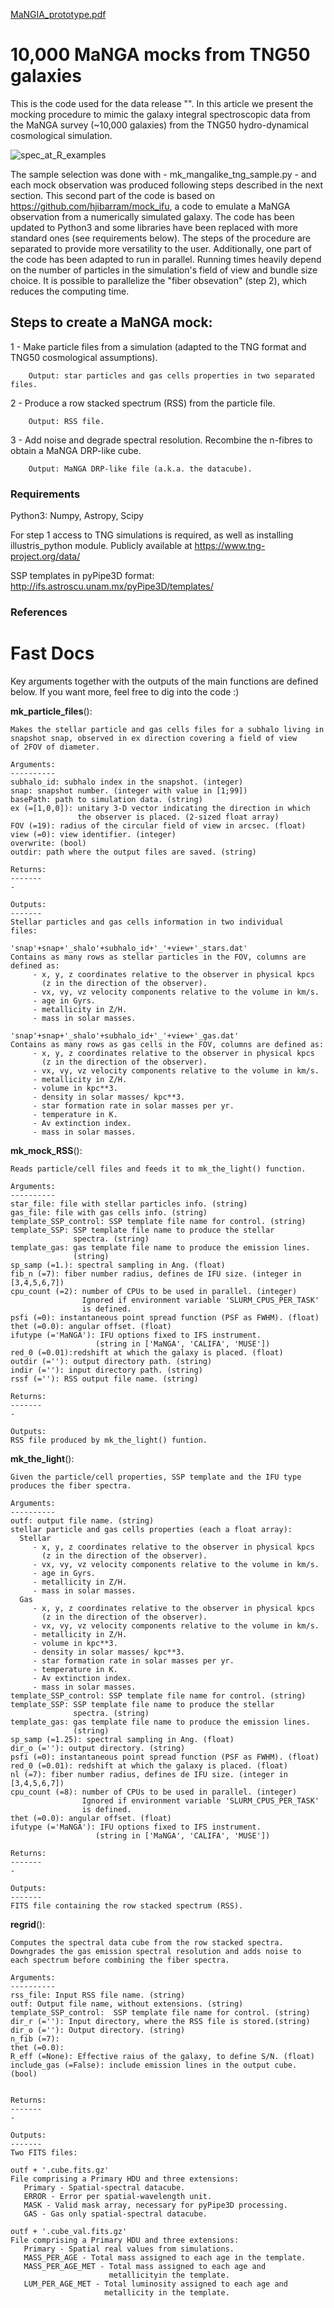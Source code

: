 [MaNGIA_prototype.pdf](https://github.com/reginasar/TNG_MaNGA_mocks/files/9609465/MaNGIA_prototype.pdf)

# 10,000 MaNGA mocks from TNG50 galaxies

This is the code used for the data release "". In this article we present the mocking procedure to mimic the galaxy integral spectroscopic data from the MaNGA survey (~10,000 galaxies) from the TNG50 hydro-dynamical cosmological simulation. 

![spec_at_R_examples](https://user-images.githubusercontent.com/50836927/178962418-71b3ca6a-c501-48a9-8876-1b69394e5595.png)

The sample selection was done with -  mk_mangalike_tng_sample.py  - and each mock observation was produced following steps described in the next section. This second part of the code is based on https://github.com/hjibarram/mock_ifu, a code to emulate a MaNGA observation from a numerically simulated galaxy. The code has been updated to Python3 and some libraries have been replaced with more standard ones (see requirements below). The steps of the procedure are separated to provide more versatility to the user. Additionally, one part of the code has been adapted to run in parallel. Running times heavily depend on the number of particles in the simulation's field of view and bundle size choice. It is possible to parallelize the "fiber obsevation" (step 2), which reduces the computing time.

## Steps to create a MaNGA mock:


1 - Make particle files from a simulation (adapted to the TNG format and TNG50 cosmological assumptions).

        Output: star particles and gas cells properties in two separated files.
      
      
2 - Produce a row stacked spectrum (RSS) from the particle file.

	    Output: RSS file.
      
      
3 - Add noise and degrade spectral resolution. Recombine the n-fibres to obtain a MaNGA DRP-like cube.

	    Output: MaNGA DRP-like file (a.k.a. the datacube).
      
      

### Requirements

Python3: Numpy, Astropy, Scipy

For step 1 access to TNG simulations is required, as well as installing illustris_python module. Publicly available at https://www.tng-project.org/data/ 

SSP templates in pyPipe3D format: http://ifs.astroscu.unam.mx/pyPipe3D/templates/

### References


# Fast Docs

Key arguments together with the outputs of the main functions are defined below. If you want more, feel free to dig into the code :)

<strong>mk_particle_files</strong>():

    Makes the stellar particle and gas cells files for a subhalo living in
    snapshot snap, observed in ex direction covering a field of view 
    of 2FOV of diameter.

    Arguments:
    ----------
    subhalo_id: subhalo index in the snapshot. (integer)
    snap: snapshot number. (integer with value in [1;99]) 
    basePath: path to simulation data. (string) 
    ex (=[1,0,0]): unitary 3-D vector indicating the direction in which
                   the observer is placed. (2-sized float array)
    FOV (=19): radius of the circular field of view in arcsec. (float)
    view (=0): view identifier. (integer)
    overwrite: (bool)
    outdir: path where the output files are saved. (string)

    Returns:
    -------
    -

    Outputs:
    -------
    Stellar particles and gas cells information in two individual 
    files:

    'snap'+snap+'_shalo'+subhalo_id+'_'+view+'_stars.dat'
    Contains as many rows as stellar particles in the FOV, columns are defined as:
         - x, y, z coordinates relative to the observer in physical kpcs
           (z in the direction of the observer).
         - vx, vy, vz velocity components relative to the volume in km/s.
         - age in Gyrs.
         - metallicity in Z/H.
         - mass in solar masses.

    'snap'+snap+'_shalo'+subhalo_id+'_'+view+'_gas.dat'
    Contains as many rows as gas cells in the FOV, columns are defined as:
         - x, y, z coordinates relative to the observer in physical kpcs
           (z in the direction of the observer).
         - vx, vy, vz velocity components relative to the volume in km/s.
         - metallicity in Z/H.
         - volume in kpc**3.
         - density in solar masses/ kpc**3.
         - star formation rate in solar masses per yr.
         - temperature in K.
         - Av extinction index.
         - mass in solar masses.

<strong>mk_mock_RSS</strong>():
		
    Reads particle/cell files and feeds it to mk_the_light() function.

    Arguments:
    ----------
    star_file: file with stellar particles info. (string)
    gas_file: file with gas cells info. (string)
    template_SSP_control: SSP template file name for control. (string)
    template_SSP: SSP template file name to produce the stellar 
                  spectra. (string)
    template_gas: gas template file name to produce the emission lines.
                  (string)
    sp_samp (=1.): spectral sampling in Ang. (float)
    fib_n (=7): fiber number radius, defines de IFU size. (integer in [3,4,5,6,7])
    cpu_count (=2): number of CPUs to be used in parallel. (integer)
                    Ignored if environment variable 'SLURM_CPUS_PER_TASK' 
                    is defined.
    psfi (=0): instantaneous point spread function (PSF as FWHM). (float)
    thet (=0.0): angular offset. (float)
    ifutype (='MaNGA'): IFU options fixed to IFS instrument. 
                       (string in ['MaNGA', 'CALIFA', 'MUSE'])
    red_0 (=0.01):redshift at which the galaxy is placed. (float)
    outdir (=''): output directory path. (string)
    indir (=''): input directory path. (string)
    rssf (=''): RSS output file name. (string)

    Returns:
    -------
    -

    Outputs:
    RSS file produced by mk_the_light() funtion.


    
<strong>mk_the_light</strong>():
	      
    Given the particle/cell properties, SSP template and the IFU type
    produces the fiber spectra.

    Arguments:
    ----------
    outf: output file name. (string)
    stellar particle and gas cells properties (each a float array):
      Stellar
         - x, y, z coordinates relative to the observer in physical kpcs
           (z in the direction of the observer).
         - vx, vy, vz velocity components relative to the volume in km/s.
         - age in Gyrs.
         - metallicity in Z/H.
         - mass in solar masses.
      Gas
         - x, y, z coordinates relative to the observer in physical kpcs
           (z in the direction of the observer).
         - vx, vy, vz velocity components relative to the volume in km/s.
         - metallicity in Z/H.
         - volume in kpc**3.
         - density in solar masses/ kpc**3.
         - star formation rate in solar masses per yr.
         - temperature in K.
         - Av extinction index.
         - mass in solar masses.    
    template_SSP_control: SSP template file name for control. (string)
    template_SSP: SSP template file name to produce the stellar 
                  spectra. (string)
    template_gas: gas template file name to produce the emission lines.
                  (string)
    sp_samp (=1.25): spectral sampling in Ang. (float)
    dir_o (=''): output directory. (string)
    psfi (=0): instantaneous point spread function (PSF as FWHM). (float)
    red_0 (=0.01): redshift at which the galaxy is placed. (float)
    nl (=7): fiber number radius, defines de IFU size. (integer in [3,4,5,6,7])
    cpu_count (=8): number of CPUs to be used in parallel. (integer)
                    Ignored if environment variable 'SLURM_CPUS_PER_TASK' 
                    is defined.
    thet (=0.0): angular offset. (float)
    ifutype (='MaNGA'): IFU options fixed to IFS instrument. 
                       (string in ['MaNGA', 'CALIFA', 'MUSE'])

    Returns:
    -------
    -

    Outputs:
    -------
    FITS file containing the row stacked spectrum (RSS).

    
<strong>regrid</strong>():

    Computes the spectral data cube from the row stacked spectra. 
    Downgrades the gas emission spectral resolution and adds noise to 
    each spectrum before combining the fiber spectra. 

    Arguments:
    ----------
    rss_file: Input RSS file name. (string)
    outf: Output file name, without extensions. (string)
    template_SSP_control:  SSP template file name for control. (string)
    dir_r (=''): Input directory, where the RSS file is stored.(string)
    dir_o (=''): Output directory. (string)
    n_fib (=7): 
    thet (=0.0):
    R_eff (=None): Effective raius of the galaxy, to define S/N. (float)
    include_gas (=False): include emission lines in the output cube. (bool)


    Returns:
    -------
    -

    Outputs:
    -------
    Two FITS files:
    
    outf + '.cube.fits.gz'
    File comprising a Primary HDU and three extensions:
       Primary - Spatial-spectral datacube.
       ERROR - Error per spatial-wavelength unit.
       MASK - Valid mask array, necessary for pyPipe3D processing.
       GAS - Gas only spatial-spectral datacube.
    
    outf + '.cube_val.fits.gz'
    File comprising a Primary HDU and three extensions:
       Primary - Spatial real values from simulations.
       MASS_PER_AGE - Total mass assigned to each age in the template.
       MASS_PER_AGE_MET - Total mass assigned to each age and 
                          metallicityin the template.
       LUM_PER_AGE_MET - Total luminosity assigned to each age and 
                         metallicity in the template.



